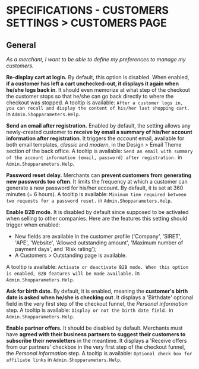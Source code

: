# **SPECIFICATIONS - CUSTOMERS SETTINGS > CUSTOMERS PAGE**


## General

_As a merchant, I want to be able to define my preferences to manage my customers._

**Re-display cart at login.** By default, this option is disabled. When enabled, **if a customer has left a cart unchecked-out, it displays it again when he/she logs back in**. It should even memorize at what step of the checkout the customer stops so that he/she can go back directly to where the checkout was stopped. A tooltip is available: `After a customer logs in, you can recall and display the content of his/her last shopping cart.` in `Admin.Shopparameters.Help`.

**Send an email after registration.** Enabled by default, the setting allows any newly-created customer to **receive by email a summary of his/her account information after registration**. It triggers the _account_ email, available for both email templates, _classic_ and _modern_, in the Design > Email Theme section of the back office. A tooltip is available: `Send an email with summary of the account information (email, password) after registration.` in `Admin.Shopparameters.Help`.

**Password reset delay.** Merchants can **prevent customers from generating new passwords too often**. It limits the frequency at which a customer can generate a new password for his/her account. By default, it is set at 360 minutes (= 6 hours). A tooltip is available: `Minimum time required between two requests for a password reset.` in `Admin.Shopparameters.Help`.

**Enable B2B mode.** It is disabled by default since supposed to be activated when selling to other companies. Here are the features this setting should trigger when enabled:

- New fields are available in the customer profile ('Company', 'SIRET', 'APE', 'Website', 'Allowed outstanding amount', 'Maximum number of payment days', and 'Risk rating');
- A Customers > Outstanding page is available.

A tooltip is available: `Activate or deactivate B2B mode. When this option is enabled, B2B features will be made available.` in `Admin.Shopparameters.Help`.

**Ask for birth date.** By default, it is enabled, meaning the **customer's birth date is asked when he/she is checking out**. It displays a 'Birthdate' optional field in the very first step of the checkout funnel, the _Personal information_ step. A tooltip is available: `Display or not the birth date field.` in  `Admin.Shopparameters.Help`.

**Enable partner offers.** It should be disabled by default. Merchants must have **agreed with their business partners to suggest their customers to subscribe their newsletters** in the meantime. It displays a 'Receive offers from our partners' checkbox in the very first step of the checkout funnel, the _Personal information_ step. A tooltip is available: `Optional check box for affiliate links` in  `Admin.Shopparameters.Help`.
